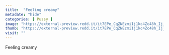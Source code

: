 ```yaml
---
title:  "Feeling creamy"
metadate: "hide"
categories: [ Pussy ]
image: "https://external-preview.redd.it/it7EPe_CqZNEzmiIj1kc4Zc48h_Ij_gxfI5ibPRU7rM.jpg?auto=webp&s=7d5d903ab0efbad87bc52bcba100631a2cd8b2a9"
thumb: "https://external-preview.redd.it/it7EPe_CqZNEzmiIj1kc4Zc48h_Ij_gxfI5ibPRU7rM.jpg?width=1080&crop=smart&auto=webp&s=5ae3c05d4505f9b9934d1fff0e69fd6fc0c32fad"
visit: ""
---
```

Feeling creamy
